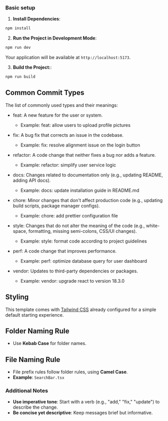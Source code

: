 ### Basic setup

1. **Install Dependencies**:

```bash
npm install
```

2. **Run the Project in Development Mode**:

```bash
npm run dev
```

Your application will be available at `http://localhost:5173`.

3. **Build the Project:**:

```bash
npm run build
```

## Common Commit Types

The list of commonly used types and their meanings:

- feat: A new feature for the user or system.

  - Example: feat: allow users to upload profile pictures

- fix: A bug fix that corrects an issue in the codebase.

  - Example: fix: resolve alignment issue on the login button

- refactor: A code change that neither fixes a bug nor adds a feature.

  - Example: refactor: simplify user service logic

- docs: Changes related to documentation only (e.g., updating README, adding API docs).

  - Example: docs: update installation guide in README.md

- chore: Minor changes that don't affect production code (e.g., updating build scripts, package manager configs).

  - Example: chore: add prettier configuration file

- style: Changes that do not alter the meaning of the code (e.g., white-space, formatting, missing semi-colons, CSS/UI changes).

  - Example: style: format code according to project guidelines

- perf: A code change that improves performance.

  - Example: perf: optimize database query for user dashboard

- vendor: Updates to third-party dependencies or packages.
  - Example: vendor: upgrade react to version 18.3.0

## Styling

This template comes with [Tailwind CSS](https://tailwindcss.com/) already configured for a simple default starting experience.

## Folder Naming Rule

- Use **Kebab Case** for folder names.

## File Naming Rule

- File prefix rules follow folder rules, using **Camel Case**.
- **Example**: `SearchBar.tsx`

### Additional Notes

- **Use imperative tone**: Start with a verb (e.g., "add," "fix," "update") to describe the change.
- **Be concise yet descriptive**: Keep messages brief but informative.
